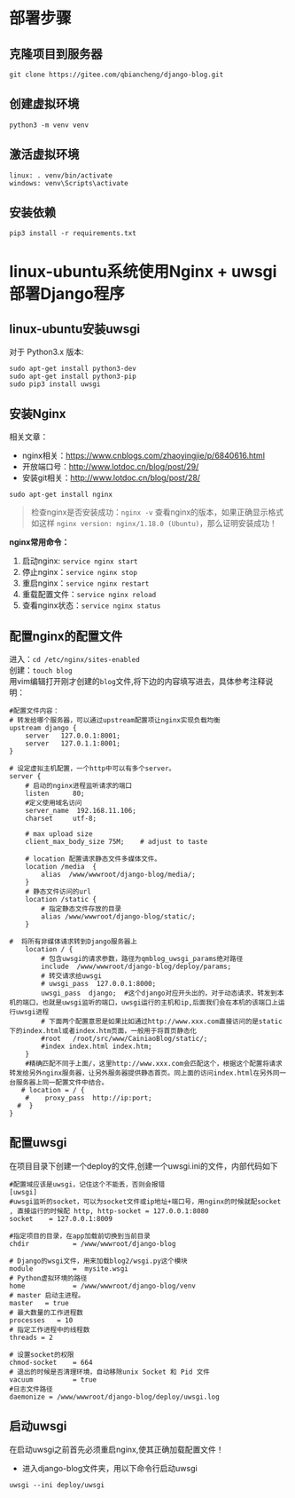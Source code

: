 # 部署步骤
## 克隆项目到服务器
```
git clone https://gitee.com/qbiancheng/django-blog.git
```
## 创建虚拟环境
```
python3 -m venv venv
```
## 激活虚拟环境
```
linux: . venv/bin/activate
windows: venv\Scripts\activate
```
## 安装依赖
```
pip3 install -r requirements.txt
```

# linux-ubuntu系统使用Nginx + uwsgi部署Django程序
## linux-ubuntu安装uwsgi
对于 Python3.x 版本:
```
sudo apt-get install python3-dev
sudo apt-get install python3-pip 
sudo pip3 install uwsgi
```
## 安装Nginx
相关文章：
- nginx相关：https://www.cnblogs.com/zhaoyingjie/p/6840616.html
- 开放端口号：http://www.lotdoc.cn/blog/post/29/
- 安装git相关：http://www.lotdoc.cn/blog/post/28/
```
sudo apt-get install nginx
```
> 检查nginx是否安装成功：`nginx -v` 查看nginx的版本，如果正确显示格式如这样 `nginx version: nginx/1.18.0 (Ubuntu)`，那么证明安装成功！


**nginx常用命令：**
1. 启动nginx: `service nginx start`
2. 停止nginx：`service nginx stop`
3. 重启nginx：`service nginx restart`
4. 重载配置文件：`service nginx reload`
5. 查看nginx状态：`service nginx status`

## 配置nginx的配置文件
进入：`cd /etc/nginx/sites-enabled`\
创建：`touch blog`\
用vim编辑打开刚才创建的`blog`文件,将下边的内容填写进去，具体参考注释说明：
```nginx
#配置文件内容：
# 转发给哪个服务器，可以通过upstream配置项让nginx实现负载均衡
upstream django {    
    server   127.0.0.1:8001; 
    server   127.0.1.1:8001;
}

# 设定虚拟主机配置，一个http中可以有多个server。
server {
    # 启动的nginx进程监听请求的端口
    listen      80;
    #定义使用域名访问
    server_name  192.168.11.106;
    charset     utf-8;

    # max upload size  
    client_max_body_size 75M;    # adjust to taste

    # location 配置请求静态文件多媒体文件。
    location /media  {
        alias  /www/wwwroot/django-blog/media/;  
    }
    # 静态文件访问的url
    location /static {
        # 指定静态文件存放的目录
        alias /www/wwwroot/django-blog/static/;
    }

#  将所有非媒体请求转到Django服务器上
    location / {
        # 包含uwsgi的请求参数，路径为qmblog_uwsgi_params绝对路径
        include  /www/wwwroot/django-blog/deploy/params; 
        # 转交请求给uwsgi
        # uwsgi_pass  127.0.0.1:8000; 
        uwsgi_pass  django;  #这个django对应开头出的，对于动态请求，转发到本机的端口，也就是uwsgi监听的端口，uwsgi运行的主机和ip,后面我们会在本机的该端口上运行uwsgi进程
        # 下面两个配置意思是如果比如通过http://www.xxx.com直接访问的是static下的index.html或者index.htm页面，一般用于将首页静态化
        #root   /root/src/www/CainiaoBlog/static/;
        #index index.html index.htm; 
    }
    #精确匹配不同于上面/，这里http://www.xxx.com会匹配这个，根据这个配置将请求转发给另外nginx服务器，让另外服务器提供静态首页。同上面的访问index.html在另外同一台服务器上同一配置文件中结合。
   # location = / {
    #    proxy_pass  http://ip:port;
  #  }
}
```

## 配置uwsgi
在项目目录下创建一个deploy的文件,创建一个uwsgi.ini的文件，内部代码如下
```nginx
#配置域应该是uwsgi，记住这个不能丢，否则会报错
[uwsgi]
#uwsgi监听的socket，可以为socket文件或ip地址+端口号，用nginx的时候就配socket , 直接运行的时候配 http, http-socket = 127.0.0.1:8080
socket    = 127.0.0.1:8009

#指定项目的目录，在app加载前切换到当前目录
chdir           = /www/wwwroot/django-blog

# Django的wsgi文件，用来加载blog2/wsgi.py这个模块
module          =  mysite.wsgi
# Python虚拟环境的路径
home            = /www/wwwroot/django-blog/venv
# master 启动主进程。
master   = true
# 最大数量的工作进程数
processes   = 10
# 指定工作进程中的线程数
threads = 2

# 设置socket的权限
chmod-socket    = 664
# 退出的时候是否清理环境，自动移除unix Socket 和 Pid 文件
vacuum          = true
#日志文件路径
daemonize = /www/wwwroot/django-blog/deploy/uwsgi.log
```

## 启动uwsgi
在启动uwsgi之前首先必须重启nginx,使其正确加载配置文件！
- 进入django-blog文件夹，用以下命令行启动uwsgi
```
uwsgi --ini deploy/uwsgi
```